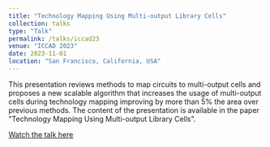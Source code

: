 ```yaml
---
title: "Technology Mapping Using Multi-output Library Cells"
collection: talks
type: "Talk"
permalink: /talks/iccad23
venue: "ICCAD 2023"
date: 2023-11-01
location: "San Francisco, California, USA"
---
```


This presentation reviews methods to map circuits to multi-output cells and proposes a new scalable algorithm that increases the usage of multi-output cells during technology mapping improving by more than 5% the area over previous methods. The content of the presentation is available in the paper "Technology Mapping Using Multi-output Library Cells".

[Watch the talk here](https://www.youtube.com/watch?v=BDvxVapX1gw&t=568s)